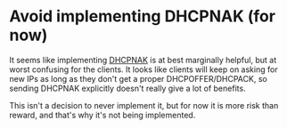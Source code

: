 # Avoid implementing DHCPNAK (for now)

It seems like implementing [DHCPNAK](https://datatracker.ietf.org/doc/html/rfc2131#page-14) is at best marginally helpful, but at worst confusing for the clients. It looks like clients will keep on asking for new IPs as long as they don't get a proper DHCPOFFER/DHCPACK, so sending DHCPNAK explicitly doesn't really give a lot of benefits.

This isn't a decision to never implement it, but for now it is more risk than reward, and that's why it's not being implemented.
